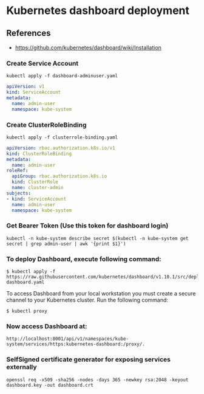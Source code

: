 # Kubernetes dashboard deployment

## References
 - https://github.com/kubernetes/dashboard/wiki/Installation


### Create Service Account
```
kubectl apply -f dashboard-adminuser.yaml
```
```yaml
apiVersion: v1
kind: ServiceAccount
metadata:
  name: admin-user
  namespace: kube-system
```

### Create ClusterRoleBinding
```
kubectl apply -f clusterrole-binding.yaml
```
```yaml
apiVersion: rbac.authorization.k8s.io/v1
kind: ClusterRoleBinding
metadata:
  name: admin-user
roleRef:
  apiGroup: rbac.authorization.k8s.io
  kind: ClusterRole
  name: cluster-admin
subjects:
- kind: ServiceAccount
  name: admin-user
  namespace: kube-system
```

### Get Bearer Token (Use this token for dashboard login)
```
kubectl -n kube-system describe secret $(kubectl -n kube-system get secret | grep admin-user | awk '{print $1}')
```

### To deploy Dashboard, execute following command:
```
$ kubectl apply -f https://raw.githubusercontent.com/kubernetes/dashboard/v1.10.1/src/deploy/recommended/kubernetes-dashboard.yaml
```
To access Dashboard from your local workstation you must create a secure channel to your Kubernetes cluster. Run the following command:
```
$ kubectl proxy
```

### Now access Dashboard at:
```
http://localhost:8001/api/v1/namespaces/kube-system/services/https:kubernetes-dashboard:/proxy/.
```

### SelfSigned certificate generator for exposing services externally
```
openssl req -x509 -sha256 -nodes -days 365 -newkey rsa:2048 -keyout dashboard.key -out dashboard.crt
```